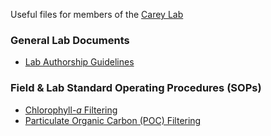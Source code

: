 Useful files for members of the [Carey Lab](https://www.carey.biol.vt.edu/)

### General Lab Documents  
* [Lab Authorship Guidelines](https://github.com/CareyLabVT/LabDocuments/blob/master/docs/Authorship_Guidelines.md)

### Field & Lab Standard Operating Procedures (SOPs)
* [Chlorophyll-*a* Filtering](https://github.com/CareyLabVT/LabDocuments/blob/master/docs/Chl-a_Filtering_SOP.md)
* [Particulate Organic Carbon (POC) Filtering](https://github.com/CareyLabVT/LabDocuments/blob/master/docs/POC_Filtering_SOP.md)
